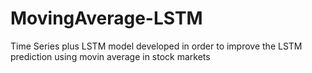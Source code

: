 # MovingAverage-LSTM
Time Series plus LSTM model developed in order to improve the LSTM prediction using movin average in stock markets
